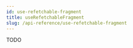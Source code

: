 ```yaml
---
id: use-refetchable-fragment
title: useRefetchableFragment
slug: /api-reference/use-refetchable-fragment
---
```

TODO
